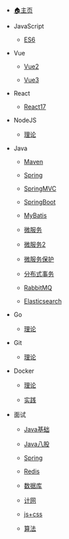 <!-- docs/_sidebar.md -->

- [🏠主页](/home)

- JavaScript
  
  - [ES6](js/es6/note)
* Vue
  
  * [Vue2](vue/vue2/note)
  
  * [Vue3](vue/vue3/note)
- React
  
  - [React17](react/react17/note)

- NodeJS
  
  - [理论](nodejs/theory/note)

- Java
  
  - [Maven](java/maven/note)
  
  - [Spring](java/spring/note)
  
  - [SpringMVC](java/springmvc/note)
  
  - [SpringBoot](java/springboot/note)
  
  - [MyBatis](java/mybatis/note)
  
  - [微服务](java/microservice/note01)
  
  - [微服务2](java/microservice/note02)
  
  - [微服务保护](java/microservice/protection)
  
  - [分布式事务](java/microservice/distributedTransactions)
  
  - [RabbitMQ](java/microservice/RabbitMQ)
  
  - [Elasticsearch](java/microservice/Elasticsearch)

- Go
  
  - [理论](go/theory/note)

- Git
  
  - [理论](git/theory/note)

- Docker
  
  - [理论](docker/theory/note)
  
  - [实践](docker/practice/note)

- 面试
  
  - [Java基础](interview/java_base/note)
  
  - [Java八股](interview/java/note)
  
  - [Spring](interview/spring/note)
  
  - [Redis](interview/redis/note)
  
  - [数据库](interview/database/note)
  
  - [计网](interview/computer_network/note)
  
  - [js+css](interview/js_css/note)
  
  - [算法](interview/algorithm/note)
